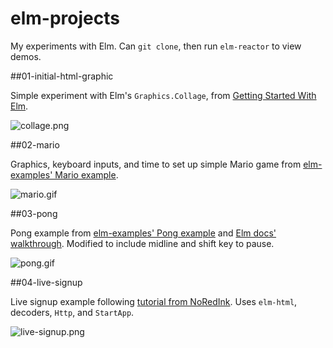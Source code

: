 # elm-projects

My experiments with Elm. Can `git clone`, then run `elm-reactor` to view demos.

##01-initial-html-graphic

Simple experiment with Elm's `Graphics.Collage`, from [Getting Started With Elm](https://pragmaticstudio.com/blog/2014/12/19/getting-started-with-elm).

![collage.png](http://s27.postimg.org/rzbc41no3/Screen_Shot_2016_03_08_at_7_03_33_PM.png)

##02-mario

Graphics, keyboard inputs, and time to set up simple Mario game from [elm-examples' Mario example](http://elm-lang.org/examples/mario).

![mario.gif](http://s18.postimg.org/k1o7uspbt/mario.gif)

##03-pong

Pong example from [elm-examples' Pong example](http://elm-lang.org/examples/pong) and [Elm docs' walkthrough](http://elm-lang.org/blog/making-pong). Modified to include midline and shift key to pause.

![pong.gif](http://s14.postimg.org/ey7lvfwsx/pong.gif)

##04-live-signup

Live signup example following [tutorial from NoRedInk](http://tech.noredink.com/post/129641182738/building-a-live-validated-signup-form-in-elm). Uses `elm-html`, decoders, `Http`, and `StartApp`.

![live-signup.png](http://s9.postimg.org/3ugorqs7j/Screen_Shot_2016_03_08_at_7_15_16_PM.png)
